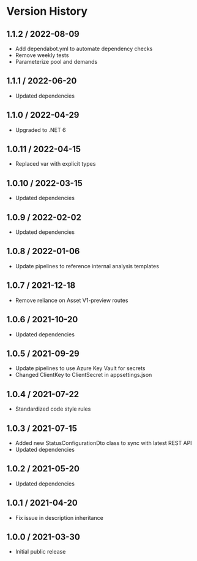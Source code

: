 # Version History

## 1.1.2 / 2022-08-09

- Add dependabot.yml to automate dependency checks
- Remove weekly tests
- Parameterize pool and demands

## 1.1.1 / 2022-06-20

- Updated dependencies

## 1.1.0 / 2022-04-29

- Upgraded to .NET 6

## 1.0.11 / 2022-04-15

- Replaced var with explicit types

## 1.0.10 / 2022-03-15

- Updated dependencies

## 1.0.9 / 2022-02-02

- Updated dependencies

## 1.0.8 / 2022-01-06

- Update pipelines to reference internal analysis templates

## 1.0.7 / 2021-12-18

- Remove reliance on Asset V1-preview routes

## 1.0.6 / 2021-10-20

- Updated dependencies

## 1.0.5 / 2021-09-29

- Update pipelines to use Azure Key Vault for secrets
- Changed ClientKey to ClientSecret in appsettings.json

## 1.0.4 / 2021-07-22

- Standardized code style rules

## 1.0.3 / 2021-07-15

- Added new StatusConfigurationDto class to sync with latest REST API
- Updated dependencies

## 1.0.2 / 2021-05-20

- Updated dependencies

## 1.0.1 / 2021-04-20

- Fix issue in description inheritance

## 1.0.0 / 2021-03-30

- Initial public release

